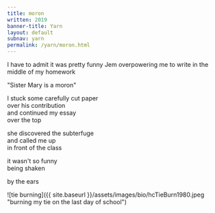 ```yaml
---
title: moron
written: 2019
banner-title: Yarn
layout: default
subnav: yarn
permalink: /yarn/moron.html
---
```


<div class="poem">
I have to admit  
it was pretty funny  
Jem overpowering me  
to write in the middle  
of my homework  


"Sister Mary is a moron"  


I stuck some carefully cut paper  
over his contribution  
and continued my essay  
over the top  


she discovered the subterfuge  
and called me up  
in front of the class  


it wasn't so funny  
being shaken  


by the ears
</div>

![tie burning]({{ site.baseurl }}/assets/images/bio/hcTieBurn1980.jpeg "burning my tie on the last day of school")


